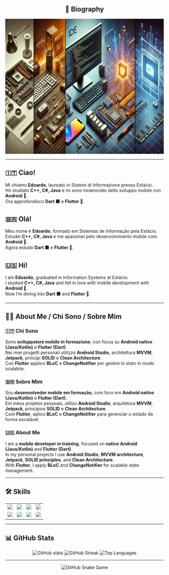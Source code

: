 <h2 align="center">🪪 Biography</h2>

<p align="center">
  <img src="Banner tecnologia.webp" alt="Banner Edoardo - Tecnologia" width="680" height="428">
</p>

---

## 🇮🇹 Ciao! 
Mi chiamo **Edoardo**, laureato in Sistemi di Informazione presso Estácio.  
Ho studiato **C++, C#, Java** e mi sono innamorato dello sviluppo mobile con **Android 🤖**.  
Ora approfondisco **Dart 🟦** e **Flutter 💙**.

## 🇧🇷 Olá! 
Meu nome é **Edoardo**, formado em Sistemas de Informação pela Estácio.  
Estudei **C++, C#, Java** e me apaixonei pelo desenvolvimento mobile com **Android 🤖**.  
Agora estudo **Dart 🟦** e **Flutter 💙**.

## 🇺🇸 Hi! 
I am **Edoardo**, graduated in Information Systems at Estácio.  
I studied **C++, C#, Java** and fell in love with mobile development with **Android 🤖**.  
Now I’m diving into **Dart 🟦** and **Flutter 💙**.

---

## 👨‍💻 About Me / Chi Sono / Sobre Mim

### 🇮🇹 Chi Sono
Sono **sviluppatore mobile in formazione**, con focus su **Android nativo (Java/Kotlin)** e **Flutter (Dart)**.  
Nei miei progetti personali utilizzo **Android Studio**, architettura **MVVM**, **Jetpack**, principi **SOLID** e **Clean Architecture**.  
Con **Flutter** applico **BLoC** e **ChangeNotifier** per gestire lo stato in modo scalabile.

### 🇧🇷 Sobre Mim
Sou **desenvolvedor mobile em formação**, com foco em **Android nativo (Java/Kotlin)** e **Flutter (Dart)**.  
Em meus projetos pessoais, utilizo **Android Studio**, arquitetura **MVVM**, **Jetpack**, princípios **SOLID** e **Clean Architecture**.  
Com **Flutter**, aplico **BLoC** e **ChangeNotifier** para gerenciar o estado de forma escalável.

### 🇺🇸 About Me
I am a **mobile developer in training**, focused on **native Android (Java/Kotlin)** and **Flutter (Dart)**.  
In my personal projects I use **Android Studio**, **MVVM architecture**, **Jetpack**, **SOLID principles**, and **Clean Architecture**.  
With **Flutter**, I apply **BLoC** and **ChangeNotifier** for scalable state management.

---

## 🛠️ Skills
<p align="center">
<table>
<tr>
<td align="center">
<img src="https://img.shields.io/badge/Java-ED8B00?style=for-the-badge&logo=java&logoColor=white">
</td>
<td align="center">
<img src="https://img.shields.io/badge/Kotlin-0095D5?style=for-the-badge&logo=kotlin&logoColor=white">
</td>
<td align="center">
<img src="https://img.shields.io/badge/Dart-0175C2?style=for-the-badge&logo=dart&logoColor=white">
</td>
<td align="center">
<img src="https://img.shields.io/badge/Flutter-02569B?style=for-the-badge&logo=flutter&logoColor=white">
</td>
</tr>
<tr>
<td align="center">
<img src="https://img.shields.io/badge/Android-3DDC84?style=for-the-badge&logo=android&logoColor=white">
</td>
<td align="center">
<img src="https://img.shields.io/badge/Git-F05032?style=for-the-badge&logo=git&logoColor=white">
</td>
<td align="center">
<img src="https://img.shields.io/badge/SQLite-003B57?style=for-the-badge&logo=sqlite&logoColor=white">
</td>
<td align="center">
<img src="https://img.shields.io/badge/Firebase-FFCA28?style=for-the-badge&logo=firebase&logoColor=white">
</td>
</tr>
</table>
</p>

---

## 📊 GitHub Stats
<p align="center">
  <img src="https://github-readme-stats.vercel.app/api?username=EdoTXp&show_icons=true&theme=radical" alt="GitHub stats">
  <img src="https://github-readme-streak-stats.herokuapp.com/?user=EdoTXp&theme=radical" alt="GitHub Streak">
  <img src="https://github-readme-stats.vercel.app/api/top-langs/?username=EdoTXp&layout=compact&theme=radical" alt="Top Languages">
</p>

---

<p align="center">
  <img src="https://github.com/EdoTXp/EdoTXp/blob/output/dist/github-snake.gif" alt="GitHub Snake Game">
</p>
